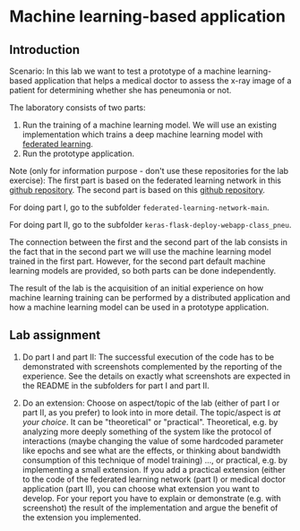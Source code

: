 # Machine learning-based application

## Introduction

Scenario: In this lab we want to test a prototype of a machine learning-based application that helps a medical doctor to assess the x-ray image of a patient for determining whether she has peneumonia or not. 

The laboratory consists of two parts: 
1) Run the training of a machine learning model. We will use an existing implementation which trains a deep machine learning model with [federated learning](https://en.wikipedia.org/wiki/Federated_learning). 
2) Run the prototype application.

Note (only for information purpose - don't use these repositories for the lab exercise): The first part is based on the federated learning network in this [github repository](https://github.com/eyp/federated-learning-network).
The second part is based on this [github repository](https://github.com/imfing/keras-flask-deploy-webapp).

For doing part I, go to the subfolder `federated-learning-network-main`.

For doing part II, go to the subfolder `keras-flask-deploy-webapp-class_pneu`.

The connection between the first and the second part of the lab consists in the fact that in the second part we will use the machine learning model trained in the first part. However, for the second part default machine learning models are provided, so both parts can be done independently.

The result of the lab is the acquisition of an initial experience on how machine learning training can be performed by a distributed application and how a machine learning model can be used in a prototype application. 


## Lab assignment 

1. Do part I and part II: The successful execution of the code has to be demonstrated with screenshots complemented by the reporting of the experience. See the details on exactly what screenshots are expected in the README in the subfolders for part I and part II.

2. Do an extension: Choose on aspect/topic of the lab (either of part I or part II, as you prefer) to look into in more detail.
The topic/aspect is _at your choice_. 
It can be "theoretical" or "practical". Theoretical, e.g. by analyzing more deeply something of the system like the protocol of interactions (maybe changing the value of some hardcoded parameter like epochs and see what are the effects, or thinking about bandwidth consumption of this technique of model training) ..., or practical, e.g. by implementing a small extension. 
If you add a practical extension (either to the code of the federated learning network (part I) or medical doctor application (part II), you can choose what extension you want to develop. For your report you have to explain or demonstrate (e.g. with screenshot) the result of the implementation and argue the benefit of the extension you implemented.



